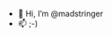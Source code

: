 - 👋 Hi, I’m @madstringer
- 📫 ;-)

<!---
madstringer/madstringer is a ✨ special ✨ repository because its `README.md` (this file) appears on your GitHub profile.
You can click the Preview link to take a look at your changes.
--->
